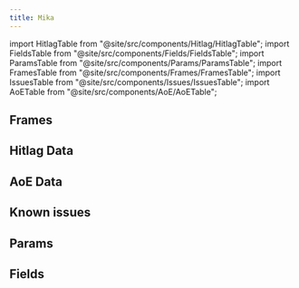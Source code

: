 ```yaml
---
title: Mika
---
```


import HitlagTable from "@site/src/components/Hitlag/HitlagTable";
import FieldsTable from "@site/src/components/Fields/FieldsTable";
import ParamsTable from "@site/src/components/Params/ParamsTable";
import FramesTable from "@site/src/components/Frames/FramesTable";
import IssuesTable from "@site/src/components/Issues/IssuesTable";
import AoETable from "@site/src/components/AoE/AoETable";

## Frames

<FramesTable character="mika" />

## Hitlag Data

<HitlagTable character="mika" />

## AoE Data

<AoETable character="mika" />

## Known issues

<IssuesTable character="mika" />

## Params

<ParamsTable character="mika" />

## Fields

<FieldsTable character="mika" />